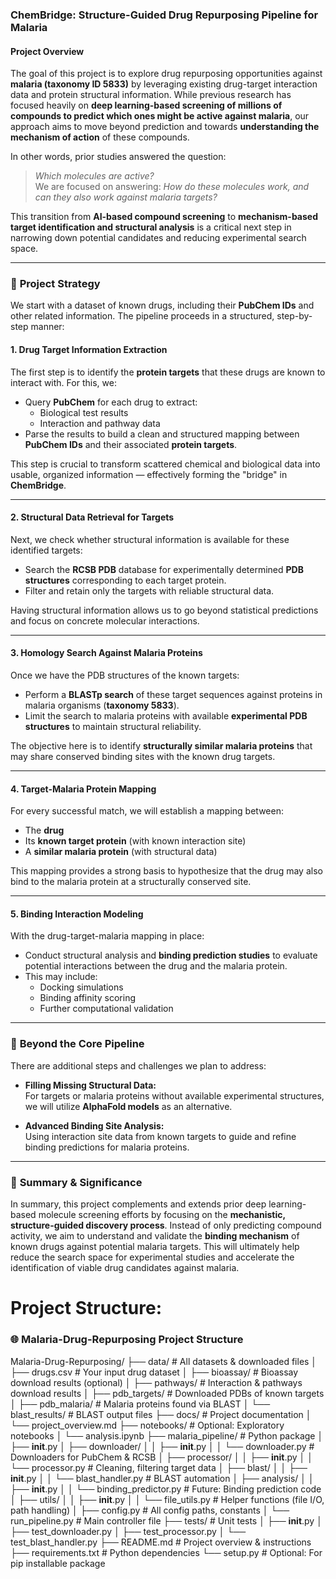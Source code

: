 ### **ChemBridge: Structure-Guided Drug Repurposing Pipeline for Malaria**

#### **Project Overview**

The goal of this project is to explore drug repurposing opportunities against **malaria (taxonomy ID 5833)** by leveraging existing drug-target interaction data and protein structural information. While previous research has focused heavily on **deep learning-based screening of millions of compounds to predict which ones might be active against malaria**, our approach aims to move beyond prediction and towards **understanding the mechanism of action** of these compounds.

In other words, prior studies answered the question:
> *Which molecules are active?*  
We are focused on answering:
> *How do these molecules work, and can they also work against malaria targets?*

This transition from **AI-based compound screening** to **mechanism-based target identification and structural analysis** is a critical next step in narrowing down potential candidates and reducing experimental search space.

---

### 🔬 **Project Strategy**

We start with a dataset of known drugs, including their **PubChem IDs** and other related information. The pipeline proceeds in a structured, step-by-step manner:

#### **1. Drug Target Information Extraction**
The first step is to identify the **protein targets** that these drugs are known to interact with. For this, we:
- Query **PubChem** for each drug to extract:
  - Biological test results
  - Interaction and pathway data
- Parse the results to build a clean and structured mapping between **PubChem IDs** and their associated **protein targets**.

This step is crucial to transform scattered chemical and biological data into usable, organized information — effectively forming the "bridge" in **ChemBridge**.

---

#### **2. Structural Data Retrieval for Targets**
Next, we check whether structural information is available for these identified targets:
- Search the **RCSB PDB** database for experimentally determined **PDB structures** corresponding to each target protein.
- Filter and retain only the targets with reliable structural data.

Having structural information allows us to go beyond statistical predictions and focus on concrete molecular interactions.

---

#### **3. Homology Search Against Malaria Proteins**
Once we have the PDB structures of the known targets:
- Perform a **BLASTp search** of these target sequences against proteins in malaria organisms (**taxonomy 5833**).
- Limit the search to malaria proteins with available **experimental PDB structures** to maintain structural reliability.
  
The objective here is to identify **structurally similar malaria proteins** that may share conserved binding sites with the known drug targets.

---

#### **4. Target-Malaria Protein Mapping**
For every successful match, we will establish a mapping between:
- The **drug**
- Its **known target protein** (with known interaction site)
- A **similar malaria protein** (with structural data)

This mapping provides a strong basis to hypothesize that the drug may also bind to the malaria protein at a structurally conserved site.

---

#### **5. Binding Interaction Modeling**
With the drug-target-malaria mapping in place:
- Conduct structural analysis and **binding prediction studies** to evaluate potential interactions between the drug and the malaria protein.
- This may include:
  - Docking simulations
  - Binding affinity scoring
  - Further computational validation

---

### 🚀 **Beyond the Core Pipeline**
There are additional steps and challenges we plan to address:
- **Filling Missing Structural Data:**  
  For targets or malaria proteins without available experimental structures, we will utilize **AlphaFold models** as an alternative.
  
- **Advanced Binding Site Analysis:**  
  Using interaction site data from known targets to guide and refine binding predictions for malaria proteins.

---

### 📌 **Summary & Significance**
In summary, this project complements and extends prior deep learning-based molecule screening efforts by focusing on the **mechanistic, structure-guided discovery process**. Instead of only predicting compound activity, we aim to understand and validate the **binding mechanism** of known drugs against potential malaria targets. This will ultimately help reduce the search space for experimental studies and accelerate the identification of viable drug candidates against malaria.


# Project Structure: 
### 🌐 Malaria-Drug-Repurposing Project Structure
Malaria-Drug-Repurposing/
├── data/                         # All datasets & downloaded files
│   ├── drugs.csv                 # Your input drug dataset
│   ├── bioassay/                 # Bioassay download results (optional)
│   ├── pathways/                 # Interaction & pathways download results
│   ├── pdb_targets/              # Downloaded PDBs of known targets
│   ├── pdb_malaria/              # Malaria proteins found via BLAST
│   └── blast_results/            # BLAST output files
├── docs/                         # Project documentation
│   └── project_overview.md
├── notebooks/                    # Optional: Exploratory notebooks
│   └── analysis.ipynb
├── malaria_pipeline/             # Python package
│   ├── __init__.py
│   ├── downloader/
│   │   ├── __init__.py
│   │   └── downloader.py         # Downloaders for PubChem & RCSB
│   ├── processor/
│   │   ├── __init__.py
│   │   └── processor.py          # Cleaning, filtering target data
│   ├── blast/
│   │   ├── __init__.py
│   │   └── blast_handler.py      # BLAST automation
│   ├── analysis/
│   │   ├── __init__.py
│   │   └── binding_predictor.py  # Future: Binding prediction code
│   ├── utils/
│   │   ├── __init__.py
│   │   └── file_utils.py         # Helper functions (file I/O, path handling)
│   ├── config.py                 # All config paths, constants
│   └── run_pipeline.py           # Main controller file
├── tests/                        # Unit tests
│   ├── __init__.py
│   ├── test_downloader.py
│   ├── test_processor.py
│   └── test_blast_handler.py
├── README.md                     # Project overview & instructions
├── requirements.txt              # Python dependencies
└── setup.py                      # Optional: For pip installable package
